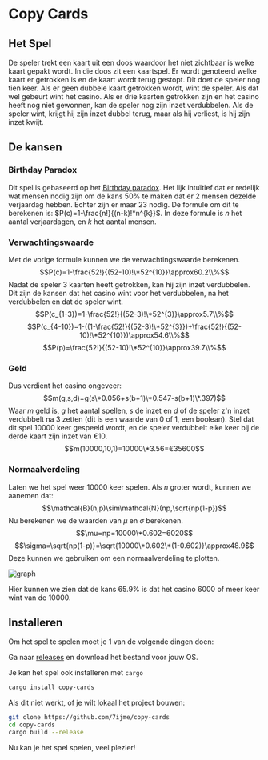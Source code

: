 # Copy Cards

## Het Spel

De speler trekt een kaart uit een doos waardoor het niet zichtbaar is welke kaart gepakt wordt. In die doos zit een kaartspel. Er wordt genoteerd welke kaart er getrokken is en de kaart wordt terug gestopt. Dit doet de speler nog tien keer. Als er geen dubbele kaart getrokken wordt, wint de speler. Als dat wel gebeurt wint het casino. Als er drie kaarten getrokken zijn en het casino heeft nog niet gewonnen, kan de speler nog zijn inzet verdubbelen. Als de speler wint, krijgt hij zijn inzet dubbel terug, maar als hij verliest, is hij zijn inzet kwijt. 

## De kansen

### Birthday Paradox

Dit spel is gebaseerd op het [Birthday paradox](https://en.wikipedia.org/wiki/Birthday_problem). Het lijk intuïtief dat er redelijk wat mensen nodig zijn om de kans 50\% te maken dat er 2 mensen dezelde verjaardag hebben. Echter zijn er maar 23 nodig. De formule om dit te berekenen is:
$P(c)=1-\frac{n!}{(n-k)!*n^{k}}$. In deze formule is $n$ het aantal verjaardagen, en $k$ het aantal mensen.

### Verwachtingswaarde

Met de vorige formule kunnen we de verwachtingswaarde berekenen.
$$P(c)=1-\frac{52!}{(52-10)!\*52^{10}}\approx60.2\\%$$
Nadat de speler 3 kaarten heeft getrokken, kan hij zijn inzet verdubbelen. Dit zijn de kansen dat het casino wint voor het verdubbelen, na het verdubbelen en dat de speler wint.
$$P(c_{1-3})=1-\frac{52!}{(52-3)!\*52^{3}}\approx5.7\\%$$
$$P(c_{4-10})=1-((1-\frac{52!}{(52-3)!\*52^{3}})+\frac{52!}{(52-10)!\*52^{10}})\approx54.6\\%$$
$$P(p)=\frac{52!}{(52-10)!\*52^{10}}\approx39.7\\%$$
### Geld
Dus verdient het casino ongeveer:
$$m(g,s,d)=g(s\*0.056+s(b+1)\*0.547-s(b+1)\*.397)$$
Waar $m$ geld is, $g$ het aantal spellen, $s$ de inzet en $d$ of de speler z'n inzet verdubbelt na 3 zetten (dit is een waarde van 0 of 1, een boolean).
Stel dat dit spel $10 000$ keer gespeeld wordt, en de speler verdubbelt elke keer bij de derde kaart zijn inzet van €10.
$$m(10000,10,1)=10000\*3.56=€35600$$
### Normaalverdeling
Laten we het spel weer 10000 keer spelen.
Als $n$ groter wordt, kunnen we aanemen dat:
$$\mathcal{B}(n,p)\sim\mathcal{N}(np,\sqrt{np(1-p})$$
Nu berekenen we de waarden van $\mu$ en $\sigma$ berekenen.
$$\mu=np=10000\*0.602=6020$$
$$\sigma=\sqrt{np(1-p)}=\sqrt{10000\*0.602\*(1-0.602)}\approx48.9$$
Deze kunnen we gebruiken om een normaalverdeling te plotten.

![graph](https://github.com/7ijme/copy-cards/assets/68817281/e0fb2e32-8928-489a-8deb-a48666952229)

Hier kunnen we zien dat de kans  65.9\% is dat het casino 6000 of meer keer wint van de 10000.
## Installeren
Om het spel te spelen moet je 1 van de volgende dingen doen:

Ga naar [releases](https://github.com/7ijme/copy-cards/releases/latest) en download het bestand voor jouw OS.

Je kan het spel ook installeren met `cargo`
```sh
cargo install copy-cards
```

Als dit niet werkt, of je wilt lokaal het project bouwen:
```sh
git clone https://github.com/7ijme/copy-cards
cd copy-cards
cargo build --release
```

Nu kan je het spel spelen, veel plezier!
